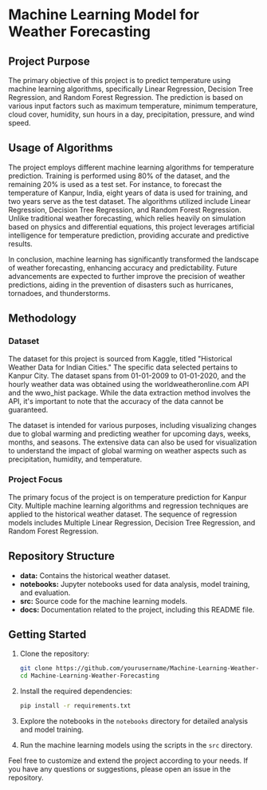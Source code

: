 # Machine Learning Model for Weather Forecasting

## Project Purpose

The primary objective of this project is to predict temperature using machine learning algorithms, specifically Linear Regression, Decision Tree Regression, and Random Forest Regression. The prediction is based on various input factors such as maximum temperature, minimum temperature, cloud cover, humidity, sun hours in a day, precipitation, pressure, and wind speed.

## Usage of Algorithms

The project employs different machine learning algorithms for temperature prediction. Training is performed using 80% of the dataset, and the remaining 20% is used as a test set. For instance, to forecast the temperature of Kanpur, India, eight years of data is used for training, and two years serve as the test dataset. The algorithms utilized include Linear Regression, Decision Tree Regression, and Random Forest Regression. Unlike traditional weather forecasting, which relies heavily on simulation based on physics and differential equations, this project leverages artificial intelligence for temperature prediction, providing accurate and predictive results.

In conclusion, machine learning has significantly transformed the landscape of weather forecasting, enhancing accuracy and predictability. Future advancements are expected to further improve the precision of weather predictions, aiding in the prevention of disasters such as hurricanes, tornadoes, and thunderstorms.

## Methodology

### Dataset
The dataset for this project is sourced from Kaggle, titled "Historical Weather Data for Indian Cities." The specific data selected pertains to Kanpur City. The dataset spans from 01-01-2009 to 01-01-2020, and the hourly weather data was obtained using the worldweatheronline.com API and the wwo_hist package. While the data extraction method involves the API, it's important to note that the accuracy of the data cannot be guaranteed.

The dataset is intended for various purposes, including visualizing changes due to global warming and predicting weather for upcoming days, weeks, months, and seasons. The extensive data can also be used for visualization to understand the impact of global warming on weather aspects such as precipitation, humidity, and temperature.

### Project Focus
The primary focus of the project is on temperature prediction for Kanpur City. Multiple machine learning algorithms and regression techniques are applied to the historical weather dataset. The sequence of regression models includes Multiple Linear Regression, Decision Tree Regression, and Random Forest Regression.

## Repository Structure

- **data:** Contains the historical weather dataset.
- **notebooks:** Jupyter notebooks used for data analysis, model training, and evaluation.
- **src:** Source code for the machine learning models.
- **docs:** Documentation related to the project, including this README file.

## Getting Started

1. Clone the repository:

   ```bash
   git clone https://github.com/yourusername/Machine-Learning-Weather-Forecasting.git
   cd Machine-Learning-Weather-Forecasting
   ```

2. Install the required dependencies:

   ```bash
   pip install -r requirements.txt
   ```

3. Explore the notebooks in the `notebooks` directory for detailed analysis and model training.

4. Run the machine learning models using the scripts in the `src` directory.

Feel free to customize and extend the project according to your needs. If you have any questions or suggestions, please open an issue in the repository.
